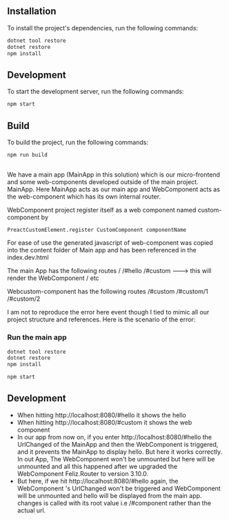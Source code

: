 
## Installation

To install the project's dependencies, run the following commands:

```bash
dotnet tool restore
dotnet restore
npm install
```

## Development

To start the development server, run the following commands:

```bash
npm start
```

## Build

To build the project, run the following commands:

```bash
npm run build
```


##
We have a main app (MainApp in this solution) which is our micro-frontend and some web-components developed outside of the main project.
MainApp. Here MainApp acts as our main app and WebComponent acts as the web-component which has its own internal router. 

WebComponent project register itself as a web component named custom-component by
```
PreactCustomElement.register CustomComponent componentName
```

For ease of use the generated javascript of web-component was copied into the content folder of Main app and has been referenced in the index.dev.html

The main App has the following routes
 /
 /#hello
 /#custom ---> this will render the WebComponent
 / etc
 
Webcustom-component has the following routes
 /#custom
 /#custom/1
 /#custom/2


I am not to reproduce the error here event though I tied to mimic all our project structure and references. 
Here is the scenario of the error:

### Run the main app

```bash
dotnet tool restore
dotnet restore
npm install

npm start


```

## Development

- When hitting http://localhost:8080/#hello it shows the hello 
- When hitting http://localhost:8080/#custom it shows the web component
- In our app from now on, if you enter http://localhost:8080/#hello the UrlChanged of the MainApp and then the 
  WebComponent is triggered, and it prevents the MainApp to display hello. But here it works correctly.
  In out App, The WebComponent won't be unmounted but here will be unmounted and all this happened after
  we upgraded the WebComponent Feliz.Router to version 3.10.0.
- But here, if we hit http://localhost:8080/#hello again, the WebComponent 's UrlChanged won't be triggered and
  WebComponent will be unmounted and hello will be displayed from the main app. changes is called with its root value i.e /#component rather than the actual url. 


